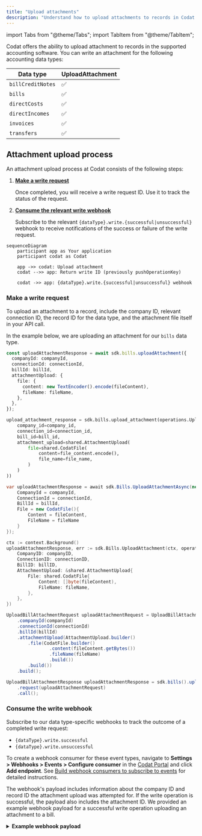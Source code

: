 ```yaml
---
title: "Upload attachments"
description: "Understand how to upload attachments to records in Codat's supported accounting software"
---
```


import Tabs from "@theme/Tabs";
import TabItem from "@theme/TabItem";

Codat offers the ability to upload attachment to records in the supported accounting software. You can write an attachment for the following accounting data types:

| Data type         | UploadAttachment |
| ----------------- | ---------------- |
| `billCreditNotes` | &#9989;          |
| `bills`           | &#9989;          |
| `directCosts`     | &#9989;          |
| `directIncomes`   | &#9989;          |
| `invoices`        | &#9989;          |
| `transfers`       | &#9989;          |

## Attachment upload process

An attachment upload process at Codat consists of the following steps:

1. **[Make a write request](#make-a-write-request)**

   Once completed, you will receive a write request ID. Use it to track the status of the request.

2. **[Consume the relevant write webhook](#consume-the-write-webhook)**

   Subscribe to the relevant `{dataType}.write.{successful|unsuccessful}` webhook to receive notifications of the success or failure of the write request.

```mermaid
sequenceDiagram
    participant app as Your application
    participant codat as Codat

    app ->> codat: Upload attachment
    codat -->> app: Return write ID (previously pushOperationKey)

    codat ->> app: {dataType}.write.{successful|unsuccessful} webhook
```

### Make a write request

To upload an attachment to a record, include the company ID, relevant connection ID, the record ID for the data type, and the attachment file itself in your API call.

In the example below, we are uploading an attachment for our `bills` data type.

<Tabs groupId="language">

<TabItem value="typescript" label="TypeScript">

```typescript
const uploadAttachmentResponse = await sdk.bills.uploadAttachment({
  companyId: companyId,
  connectionId: connectionId,
  billId: billId,
  attachmentUpload: {
    file: {
      content: new TextEncoder().encode(fileContent),
      fileName: fileName,
    },
  },
});
```

</TabItem>

<TabItem value="python" label="Python">

```python
upload_attachment_response = sdk.bills.upload_attachment(operations.UploadBillAttachmentRequest(
    company_id=company_id,
    connection_id=connection_id,
    bill_id=bill_id,
    attachment_upload=shared.AttachmentUpload(
        file=shared.CodatFile(
            content=file_content.encode(),
            file_name=file_name,
        )
    )
))
```

</TabItem>

<TabItem value="csharp" label="C#">

```c#
var uploadAttachmentResponse = await sdk.Bills.UploadAttachmentAsync(new UploadBillAttachmentRequest() {
    CompanyId = companyId,
	ConnectionId = connectionId,
    BillId = billId,
    File = new CodatFile(){
        Content = fileContent,
        FileName = fileName
    }
});
```

</TabItem>

<TabItem value="go" label="Go">

```go
ctx := context.Background()
uploadAttachmentResponse, err := sdk.Bills.UploadAttachment(ctx, operations.UploadBillAttachmentRequest{
    CompanyID: companyID,
    ConnectionID: connectionID,
    BillID: billID,
    AttachmentUpload: &shared.AttachmentUpload{
        File: shared.CodatFile{
            Content: []byte(fileContent),
            FileName: fileName,
        },
    },
})
```

</TabItem>

<TabItem value="java" label="Java">

```java
UploadBillAttachmentRequest uploadAttachmentRequest = UploadBillAttachmentRequest.builder()
    .companyId(companyId)
    .connectionId(connectionId)
    .billId(billId)
    .attachmentUpload(AttachmentUpload.builder()
        .file(CodatFile.builder()
                .content(fileContent.getBytes())
                .fileName(fileName)
                .build())
        .build())
    .build();

UploadBillAttachmentResponse uploadAttachmentResponse = sdk.bills().uploadAttachment()
    .request(uploadAttachmentRequest)
    .call();
```

</TabItem>

</Tabs>

### Consume the write webhook

Subscribe to our data type-specific webhooks to track the outcome of a completed write request:

- `{dataType}.write.successful`
- `{dataType}.write.unsuccessful`

To create a webhook consumer for these event types, navigate to **Settings > Webhooks > Events > Configure consumer** in the [Codat Portal](https://app.codat.io) and click **Add endpoint**. See [Build webhook consumers to subscribe to events](/using-the-api/webhooks/create-consumer) for detailed instructions.

The webhook's payload includes information about the company ID and record ID the attachment upload was attempted for. If the write operation is successful, the payload also includes the attachment ID. We provided an example webhook payload for a successful write operation uploading an attachment to a bill.

<details>
  <summary><b>Example webhook payload</b></summary>

```json
{
  "id": "bae71d36-ff47-420a-b4a6-f8c9ddf41140",
  "eventType": "bills.write.successful",
  "generatedDate": "2023-05-03T10:00:23.000Z",
  "payload": {
    "id": "a9367074-b5c3-42c4-9be4-be129f43577e",
    "type": "Create",
    "referenceCompany": {
      "id": "70af3071-65d9-4ec3-b3cb-5283e8d55dac",
      "name": "Toft stores"
    },
    "connectionId": "12571faf-0898-47e7-afdd-0fe9eb0a9bf5",
    "requestedOnDate": "2023-05-03T10:00:00.000Z",
    "completedOnDate": "2023-05-03T10:00:23.000Z",
    "status": "Success",
    "record": {
      "id": "bil_1Nispe2eZvKYlo2Cd31jOCgZ"
    },
    "attachmentId": "att_2Ksoie6eDvErJo249lsieqpD9"
  }
}
```

</details>
